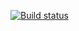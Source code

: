 [![Build status](https://ci.appveyor.com/api/projects/status/ipuy1x480cjvh2he?svg=true)](https://ci.appveyor.com/project/anastasia-shmeleva/ahj-hw7-helpdesk-frontend)